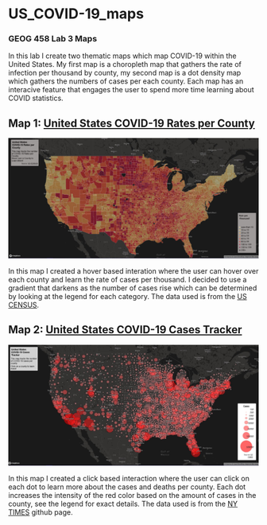 # US_COVID-19_maps
### GEOG 458 Lab 3 Maps

In this lab I create two thematic maps which map COVID-19 within the United States. My first map is a choropleth map that gathers the rate of infection per thousand by county, my second map is a dot density map which gathers the numbers of cases per each county. Each map has an interacive feature that engages the user to spend more time learning about COVID statistics.

## Map 1: [United States COVID-19 Rates per County](https://z1675605.github.io/US_COVID-19_maps/map1.html)
![Map 1, choropleth map of the US COVID rates](/img/map1.JPG)

In this map I created a hover based interation where the user can hover over each county and learn the rate of cases per thousand. I decided to use a gradient that darkens as the number of cases rise which can be determined by looking at the legend for each category. The data used is from the [US CENSUS](https://data.census.gov/cedsci/table?g=0100000US%24050000&d=ACS%205-Year%20Estimates%20Data%20Profiles&tid=ACSDP5Y2018.DP05&hidePreview=true).

## Map 2: [United States COVID-19 Cases Tracker](https://z1675605.github.io/US_COVID-19_maps/map2.html)
![Map 2, dot density map of the US COVID cases](/img/map2.JPG)

In this map I created a click based interaction where the user can click on each dot to learn more about the cases and deaths per county. Each dot increases the intensity of the red color based on the amount of cases in the county, see the legend for exact details. The data used is from the [NY TIMES](https://github.com/nytimes/covid-19-data/blob/43d32dde2f87bd4dafbb7d23f5d9e878124018b8/live/us-counties.csv) github page.
